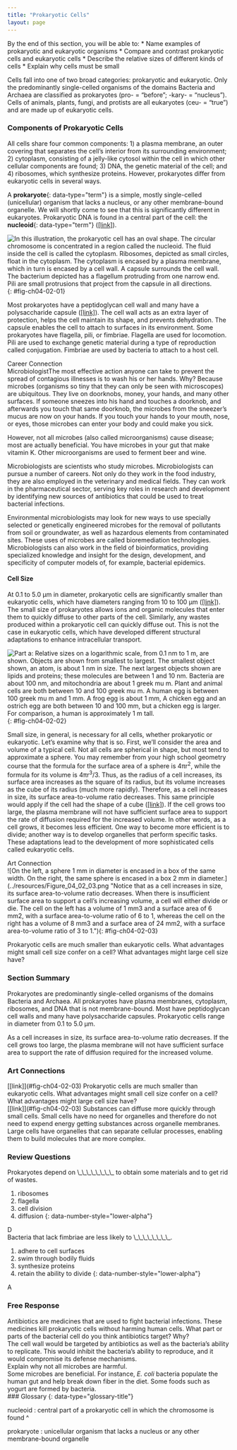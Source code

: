 ```yaml
---
title: "Prokaryotic Cells"
layout: page
---
```



<div data-type="abstract" markdown="1">
By the end of this section, you will be able to:
* Name examples of prokaryotic and eukaryotic organisms
* Compare and contrast prokaryotic cells and eukaryotic cells
* Describe the relative sizes of different kinds of cells
* Explain why cells must be small

</div>

Cells fall into one of two broad categories: prokaryotic and eukaryotic. Only the predominantly single-celled organisms of the domains Bacteria and Archaea are classified as prokaryotes (pro- = “before”; -kary- = “nucleus”). Cells of animals, plants, fungi, and protists are all eukaryotes (ceu- = “true”) and are made up of eukaryotic cells.

### Components of Prokaryotic Cells

All cells share four common components: 1) a plasma membrane, an outer covering that separates the cell’s interior from its surrounding environment; 2) cytoplasm, consisting of a jelly-like cytosol within the cell in which other cellular components are found; 3) DNA, the genetic material of the cell; and 4) ribosomes, which synthesize proteins. However, prokaryotes differ from eukaryotic cells in several ways.

A **prokaryote**{: data-type="term"} is a simple, mostly single-celled (unicellular) organism that lacks a nucleus, or any other membrane-bound organelle. We will shortly come to see that this is significantly different in eukaryotes. Prokaryotic DNA is found in a central part of the cell: the **nucleoid**{: data-type="term"} ([\[link\]](#fig-ch04-02-01)).

![In this illustration, the prokaryotic cell has an oval shape. The circular chromosome is concentrated in a region called the nucleoid. The fluid inside the cell is called the cytoplasm. Ribosomes, depicted as small circles, float in the cytoplasm. The cytoplasm is encased by a plasma membrane, which in turn is encased by a cell wall. A capsule surrounds the cell wall. The bacterium depicted has a flagellum protruding from one narrow end. Pili are small protrusions that project from the capsule in all directions.](../resources/Figure_04_02_01.jpg "This figure shows the generalized structure of a prokaryotic cell. All prokaryotes have chromosomal DNA localized in a nucleoid, ribosomes, a cell membrane, and a cell wall. The other structures shown are present in some, but not all, bacteria."){: #fig-ch04-02-01}

Most prokaryotes have a peptidoglycan cell wall and many have a polysaccharide capsule ([\[link\]](#fig-ch04-02-01)). The cell wall acts as an extra layer of protection, helps the cell maintain its shape, and prevents dehydration. The capsule enables the cell to attach to surfaces in its environment. Some prokaryotes have flagella, pili, or fimbriae. Flagella are used for locomotion. Pili are used to exchange genetic material during a type of reproduction called conjugation. Fimbriae are used by bacteria to attach to a host cell.

<div data-type="note" data-has-label="true" class="career   " data-label="" markdown="1">
<div data-type="title">
Career Connection
</div>
<span data-type="title">Microbiologist</span>The most effective action anyone can take to prevent the spread of contagious illnesses is to wash his or her hands. Why? Because microbes (organisms so tiny that they can only be seen with microscopes) are ubiquitous. They live on doorknobs, money, your hands, and many other surfaces. If someone sneezes into his hand and touches a doorknob, and afterwards you touch that same doorknob, the microbes from the sneezer’s mucus are now on your hands. If you touch your hands to your mouth, nose, or eyes, those microbes can enter your body and could make you sick.

However, not all microbes (also called microorganisms) cause disease; most are actually beneficial. You have microbes in your gut that make vitamin K. Other microorganisms are used to ferment beer and wine.

Microbiologists are scientists who study microbes. Microbiologists can pursue a number of careers. Not only do they work in the food industry, they are also employed in the veterinary and medical fields. They can work in the pharmaceutical sector, serving key roles in research and development by identifying new sources of antibiotics that could be used to treat bacterial infections.

Environmental microbiologists may look for new ways to use specially selected or genetically engineered microbes for the removal of pollutants from soil or groundwater, as well as hazardous elements from contaminated sites. These uses of microbes are called bioremediation technologies. Microbiologists can also work in the field of bioinformatics, providing specialized knowledge and insight for the design, development, and specificity of computer models of, for example, bacterial epidemics.

</div>

#### Cell Size

At 0.1 to 5.0 μm in diameter, prokaryotic cells are significantly smaller than eukaryotic cells, which have diameters ranging from 10 to 100 μm ([\[link\]](#fig-ch04-02-02)). The small size of prokaryotes allows ions and organic molecules that enter them to quickly diffuse to other parts of the cell. Similarly, any wastes produced within a prokaryotic cell can quickly diffuse out. This is not the case in eukaryotic cells, which have developed different structural adaptations to enhance intracellular transport.

![Part a: Relative sizes on a logarithmic scale, from 0.1 nm to 1 m, are shown. Objects are shown from smallest to largest. The smallest object shown, an atom, is about 1 nm in size. The next largest objects shown are lipids and proteins; these molecules are between 1 and 10 nm. Bacteria are about 100 nm, and mitochondria are about 1 greek mu m. Plant and animal cells are both between 10 and 100 greek mu m. A human egg is between 100 greek mu m and 1 mm. A frog egg is about 1 mm, A chicken egg and an ostrich egg are both between 10 and 100 mm, but a chicken egg is larger. For comparison, a human is approximately 1 m tall.](../resources/Figure_04_02_02.jpg "This figure shows relative sizes of microbes on a logarithmic scale (recall that each unit of increase in a logarithmic scale represents a 10-fold increase in the quantity being measured)."){: #fig-ch04-02-02}

Small size, in general, is necessary for all cells, whether prokaryotic or eukaryotic. Let’s examine why that is so. First, we’ll consider the area and volume of a typical cell. Not all cells are spherical in shape, but most tend to approximate a sphere. You may remember from your high school geometry course that the formula for the surface area of a sphere is 4πr<sup>2</sup>, while the formula for its volume is 4πr<sup>3</sup>/3. Thus, as the radius of a cell increases, its surface area increases as the square of its radius, but its volume increases as the cube of its radius (much more rapidly). Therefore, as a cell increases in size, its surface area-to-volume ratio decreases. This same principle would apply if the cell had the shape of a cube ([\[link\]](#fig-ch04-02-03)). If the cell grows too large, the plasma membrane will not have sufficient surface area to support the rate of diffusion required for the increased volume. In other words, as a cell grows, it becomes less efficient. One way to become more efficient is to divide; another way is to develop organelles that perform specific tasks. These adaptations lead to the development of more sophisticated cells called eukaryotic cells.

<div data-type="note" data-has-label="true" data-label="" data-element-type="art-connection" markdown="1">
<div data-type="title">
Art Connection
</div>
![On the left, a sphere 1 mm in diameter is encased in a box of the same width. On the right, the same sphere is encased in a box 2 mm in diameter.](../resources/Figure_04_02_03.png "Notice that as a cell increases in size, its surface area-to-volume ratio decreases. When there is insufficient surface area to support a cell&#x2019;s increasing volume, a cell will either divide or die. The cell on the left has a volume of 1 mm3 and a surface area of 6 mm2, with a surface area-to-volume ratio of 6 to 1, whereas the cell on the right has a volume of 8 mm3 and a surface area of 24 mm2, with a surface area-to-volume ratio of 3 to 1."){: #fig-ch04-02-03}


Prokaryotic cells are much smaller than eukaryotic cells. What advantages might small cell size confer on a cell? What advantages might large cell size have?

</div>

### Section Summary

Prokaryotes are predominantly single-celled organisms of the domains Bacteria and Archaea. All prokaryotes have plasma membranes, cytoplasm, ribosomes, and DNA that is not membrane-bound. Most have peptidoglycan cell walls and many have polysaccharide capsules. Prokaryotic cells range in diameter from 0.1 to 5.0 μm.

As a cell increases in size, its surface area-to-volume ratio decreases. If the cell grows too large, the plasma membrane will not have sufficient surface area to support the rate of diffusion required for the increased volume.

### Art Connections

<div data-type="exercise">
<div data-type="problem" markdown="1">
[[link]](#fig-ch04-02-03) Prokaryotic cells are much smaller than eukaryotic cells. What advantages might small cell size confer on a cell? What advantages might large cell size have?

</div>
<div data-type="solution" markdown="1">
[[link]](#fig-ch04-02-03) Substances can diffuse more quickly through small cells. Small cells have no need for organelles and therefore do not need to expend energy getting substances across organelle membranes. Large cells have organelles that can separate cellular processes, enabling them to build molecules that are more complex.

</div>
</div>

### Review Questions

<div data-type="exercise">
<div data-type="problem" markdown="1">
Prokaryotes depend on \_\_\_\_\_\_\_\_ to obtain some materials and to get rid of wastes.

1.  ribosomes
2.  flagella
3.  cell division
4.  diffusion
{: data-number-style="lower-alpha"}

</div>
<div data-type="solution" markdown="1">
D

</div>
</div>

<div data-type="exercise">
<div data-type="problem" markdown="1">
Bacteria that lack fimbriae are less likely to \_\_\_\_\_\_\_\_.

1.  adhere to cell surfaces
2.  swim through bodily fluids
3.  synthesize proteins
4.  retain the ability to divide
{: data-number-style="lower-alpha"}

</div>
<div data-type="solution" markdown="1">
A

</div>
</div>

### Free Response

<div data-type="exercise">
<div data-type="problem" markdown="1">
Antibiotics are medicines that are used to fight bacterial infections. These medicines kill prokaryotic cells without harming human cells. What part or parts of the bacterial cell do you think antibiotics target? Why?

</div>
<div data-type="solution" markdown="1">
The cell wall would be targeted by antibiotics as well as the bacteria’s ability to replicate. This would inhibit the bacteria’s ability to reproduce, and it would compromise its defense mechanisms.

</div>
</div>

<div data-type="exercise">
<div data-type="problem" markdown="1">
Explain why not all microbes are harmful.

</div>
<div data-type="solution" markdown="1">
Some microbes are beneficial. For instance, <em>E. coli </em>bacteria populate the human gut and help break down fiber in the diet. Some foods such as yogurt are formed by bacteria.

</div>
</div>

<div data-type="glossary" markdown="1">
### Glossary
{: data-type="glossary-title"}

nucleoid
: central part of a prokaryotic cell in which the chromosome is found
^

prokaryote
: unicellular organism that lacks a nucleus or any other membrane-bound organelle

</div>

